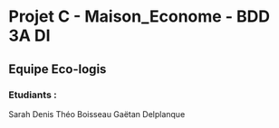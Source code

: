# Projet C - Maison_Econome - BDD 3A DI
## Equipe Eco-logis

### Etudiants :
Sarah Denis
Théo Boisseau
Gaëtan Delplanque
